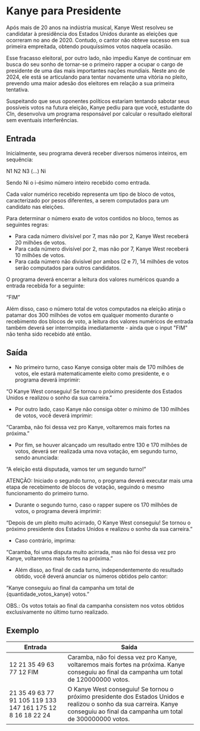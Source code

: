 # Kanye para Presidente

Após mais de 20 anos na indústria musical, Kanye West resolveu se candidatar à presidência dos Estados Unidos durante as eleições que ocorreram no ano de 2020. Contudo, o cantor não obteve sucesso em sua primeira empreitada, obtendo pouquíssimos votos naquela ocasião.

Esse fracasso eleitoral, por outro lado, não impediu Kanye de continuar em busca do seu sonho de tornar-se o primeiro rapper a ocupar o cargo de presidente de uma das mais importantes nações mundiais. Neste ano de 2024, ele está se articulando para tentar novamente uma vitória no pleito, prevendo uma maior adesão dos eleitores em relação a sua primeira tentativa.

Suspeitando que seus oponentes políticos estariam tentando sabotar seus possíveis votos na futura eleição, Kanye pediu para que você, estudante do CIn, desenvolva um programa responsável por calcular o resultado eleitoral sem eventuais interferências.

## Entrada

Inicialmente, seu programa deverá receber diversos números inteiros, em sequência:

N1
N2
N3
(...)
Ni

Sendo Ni o i-ésimo número inteiro recebido como entrada.

Cada valor numérico recebido representa um tipo de bloco de votos, caracterizado por pesos diferentes, a serem computados para um candidato nas eleições.

Para determinar o número exato de votos contidos no bloco, temos as seguintes regras:

- Para cada número divisível por 7, mas não por 2, Kanye West receberá 20 milhões de votos.
- Para cada número divisível por 2, mas não por 7, Kanye West receberá 10 milhões de votos.
- Para cada número não divisível por ambos (2 e 7), 14 milhões de votos serão computados para outros candidatos.

O programa deverá encerrar a leitura dos valores numéricos quando a entrada recebida for a seguinte:

“FIM”

Além disso, caso o número total de votos computados na eleição atinja o patamar dos 300 milhões de votos em qualquer momento durante o recebimento dos blocos de voto, a leitura dos valores numéricos de entrada também deverá ser interrompida imediatamente - ainda que o input "FIM" não tenha sido recebido até então.

## Saída

- No primeiro turno, caso Kanye consiga obter mais de 170 milhões de votos, ele estará matematicamente eleito como presidente, e o programa deverá imprimir:

“O Kanye West conseguiu! Se tornou o próximo presidente dos Estados Unidos e realizou o sonho da sua carreira.”

- Por outro lado, caso Kanye não consiga obter o mínimo de 130 milhões de votos, você deverá imprimir:

“Caramba, não foi dessa vez pro Kanye, voltaremos mais fortes na próxima.”

- Por fim, se houver alcançado um resultado entre 130 e 170 milhões de votos, deverá ser realizada uma nova votação, em segundo turno, sendo anunciada:

“A eleição está disputada, vamos ter um segundo turno!”

ATENÇÃO: Iniciado o segundo turno, o programa deverá executar mais uma etapa de recebimento de blocos de votação, seguindo o mesmo funcionamento do primeiro turno.

- Durante o segundo turno, caso o rapper supere os 170 milhões de votos, o programa deverá imprimir:

“Depois de um pleito muito acirrado, O Kanye West conseguiu! Se tornou o próximo presidente dos Estados Unidos e realizou o sonho da sua carreira.”

- Caso contrário, imprima:

“Caramba, foi uma disputa muito acirrada, mas não foi dessa vez pro Kanye, voltaremos mais fortes na próxima.”

- Além disso, ao final de cada turno, independentemente do resultado obtido, você deverá anunciar os números obtidos pelo cantor:

“Kanye conseguiu ao final da campanha um total de {quantidade_votos_kanye} votos.”

OBS.: Os votos totais ao final da campanha consistem nos votos obtidos exclusivamente no último turno realizado.

## Exemplo

| Entrada                                                    | Saída                                                                                                                                                                           |
| ---------------------------------------------------------- | ------------------------------------------------------------------------------------------------------------------------------------------------------------------------------- |
| 12 21 35 49 63 77 12 FIM                                   | Caramba, não foi dessa vez pro Kanye, voltaremos mais fortes na próxima. Kanye conseguiu ao final da campanha um total de 120000000 votos.                                      |
| 21 35 49 63 77 91 105 119 133 147 161 175 12 8 16 18 22 24 | O Kanye West conseguiu! Se tornou o próximo presidente dos Estados Unidos e realizou o sonho da sua carreira. Kanye conseguiu ao final da campanha um total de 300000000 votos. |
